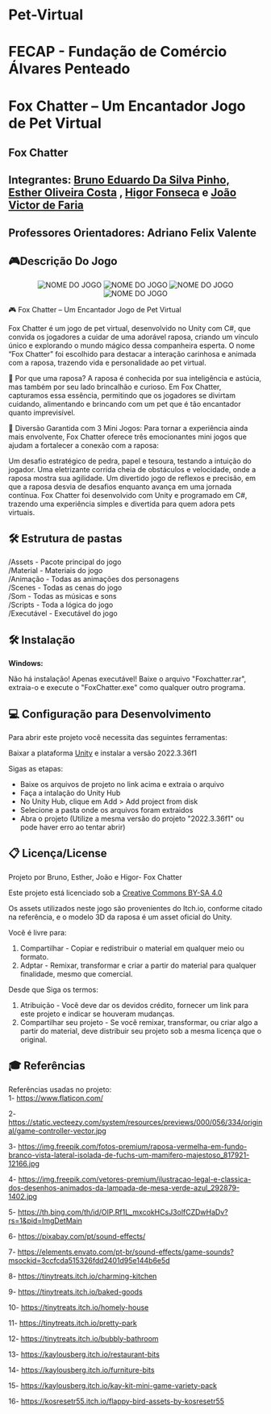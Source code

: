 # Pet-Virtual

# FECAP - Fundação de Comércio Álvares Penteado

# Fox Chatter – Um Encantador Jogo de Pet Virtual

## Fox Chatter


## Integrantes: <a href="https://github.com/Smug303">Bruno Eduardo Da Silva Pinho,</a> <a href="https://github.com/estherolvr">Esther Oliveira Costa</a> , <a href="https://github.com/higor-f">Higor Fonseca</a> e <a href="https://github.com/joaovictorfaria">João Victor de Faria</a>


## Professores Orientadores: Adriano Felix Valente</a>

## 🎮Descrição Do Jogo

<p align="center">
<img src="https://drive.google.com/uc?export=view&id=1UASiLcCdA0Ad-6yClJF92gcv52v4ossB" alt="NOME DO JOGO" border="0">
<img src="https://drive.google.com/uc?export=view&id=1XV-SFdxOtumBseqhgSKpeCWR9ukTmnRw" alt="NOME DO JOGO" border="0">
<img src="https://drive.google.com/uc?export=view&id=13bFebHcSMZYRcyaFm3vXXY7SfL6lx9x2" alt="NOME DO JOGO" border="0">
<img src="https://drive.google.com/uc?export=view&id=1yHAVQ9CE0Ki7EtXVe4MVvsotkOKbESjQ" alt="NOME DO JOGO" border="0">



</p>
🎮 Fox Chatter – Um Encantador Jogo de Pet Virtual

Fox Chatter é um jogo de pet virtual, desenvolvido no Unity com C#, que convida os jogadores a cuidar de uma adorável raposa, criando um vínculo único e explorando o mundo mágico dessa companheira esperta. O nome “Fox Chatter” foi escolhido para destacar a interação carinhosa e animada com a raposa, trazendo vida e personalidade ao pet virtual.

🦊 Por que uma raposa?
A raposa é conhecida por sua inteligência e astúcia, mas também por seu lado brincalhão e curioso. Em Fox Chatter, capturamos essa essência, permitindo que os jogadores se divirtam cuidando, alimentando e brincando com um pet que é tão encantador quanto imprevisível.

🎲 Diversão Garantida com 3 Mini Jogos:
Para tornar a experiência ainda mais envolvente, Fox Chatter oferece três emocionantes mini jogos que ajudam a fortalecer a conexão com a raposa:

Um desafio estratégico de pedra, papel e tesoura, testando a intuição do jogador.
Uma eletrizante corrida cheia de obstáculos e velocidade, onde a raposa mostra sua agilidade.
Um divertido jogo de reflexos e precisão, em que a raposa desvia de desafios enquanto avança em uma jornada contínua.
Fox Chatter foi desenvolvido com Unity e programado em C#, trazendo uma experiência simples e divertida para quem adora pets virtuais.
   
## 🛠 Estrutura de pastas
/Assets - Pacote principal do jogo <br>
/Material - Materiais do jogo <br>
/Animação - Todas as animações dos personagens <br>
/Scenes - Todas as cenas do jogo <br>
/Som - Todas as músicas e sons <br>
/Scripts - Toda a lógica do jogo <br>
/Executável - Executável do jogo <br>


## 🛠 Instalação

<b>Windows:</b>

Não há instalação! Apenas executável!
Baixe o arquivo "Foxchatter.rar", extraia-o e execute o "FoxChatter.exe" como qualquer outro programa.

## 💻 Configuração para Desenvolvimento

Para abrir este projeto você necessita das seguintes ferramentas:

Baixar a plataforma <a href="https://unity.com/pt/releases/editor/whats-new/2022.3.6">Unity</a> e instalar a versão 2022.3.36f1

Sigas as etapas:

- Baixe os arquivos de projeto no link acima e extraia o arquivo
- Faça a intalação do Unity Hub
- No Unity Hub, clique em Add > Add project from disk
- Selecione a pasta onde os arquivos foram extraidos
- Abra o projeto (Utilize a mesma versão do projeto "2022.3.36f1" ou pode haver erro ao tentar abrir)

## 📋 Licença/License
Projeto por Bruno, Esther, João e Higor- Fox Chatter

Este projeto está licenciado sob a <a href="https://creativecommons.org/licenses/by-sa/4.0/">Creative Commons BY-SA 4.0<a/>

Os assets utilizados neste jogo são provenientes do Itch.io, conforme citado na referência, e o modelo 3D da raposa é um asset oficial do Unity.

Você é livre para:

1) Compartilhar - Copiar e redistribuir o material em qualquer meio ou formato.
2) Adptar - Remixar, transformar e criar a partir do material para qualquer finalidade, mesmo que comercial.

Desde que Siga os termos:

1) Atribuição - Você deve dar os devidos crédito, fornecer um link para este projeto e indicar se houveram mudanças. 
2) Compartilhar seu projeto - Se você remixar, transformar, ou criar algo a partir do material, deve distribuir seu projeto sob a mesma licença que o original.

## 🎓 Referências
Referências usadas no projeto:
<br>
1- https://www.flaticon.com/​

2- https://static.vecteezy.com/system/resources/previews/000/056/334/original/game-controller-vector.jpg​

3- https://img.freepik.com/fotos-premium/raposa-vermelha-em-fundo-branco-vista-lateral-isolada-de-fuchs-um-mamifero-majestoso_817921-12166.jpg​

4- https://img.freepik.com/vetores-premium/ilustracao-legal-e-classica-dos-desenhos-animados-da-lampada-de-mesa-verde-azul_292879-1402.jpg​

5- https://th.bing.com/th/id/OIP.Rf1L_mxcokHCsJ3olfCZDwHaDv?rs=1&pid=ImgDetMain​

6- https://pixabay.com/pt/sound-effects/​

7- https://elements.envato.com/pt-br/sound-effects/game-sounds?msockid=3ccfcda515326fdd2401d95e144b6e5d​

8- ​https://tinytreats.itch.io/charming-kitchen​

9- https://tinytreats.itch.io/baked-goods​

10- https://tinytreats.itch.io/homely-house​

11- https://tinytreats.itch.io/pretty-park​

12- https://tinytreats.itch.io/bubbly-bathroom​

13- https://kaylousberg.itch.io/restaurant-bits​

14- https://kaylousberg.itch.io/furniture-bits​

15- https://kaylousberg.itch.io/kay-kit-mini-game-variety-pack​

16- https://kosresetr55.itch.io/flappy-bird-assets-by-kosresetr55​

​

